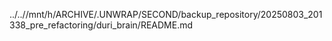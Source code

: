 ../..//mnt/h/ARCHIVE/.UNWRAP/SECOND/backup_repository/20250803_201338_pre_refactoring/duri_brain/README.md
